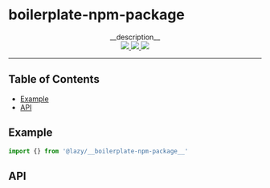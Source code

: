 # __boilerplate-npm-package__

<p align='center'>
  __description__
  <br>
  <a href='https://www.npmjs.com/package/@lazy/__boilerplate-npm-package__'>
    <img src="https://img.shields.io/npm/v/@lazy/__boilerplate-npm-package__?style=flat-square">
  </a>
  <a href='https://bundlephobia.com/package/@lazy/__boilerplate-npm-package__'>
    <img src="https://img.shields.io/bundlephobia/minzip/@lazy/__boilerplate-npm-package__?label=minified%20%26%20gzipped&style=flat-square">
  </a>
  <a href='https://github.com/aidant/__boilerplate-npm-package__/actions/workflows/publish.yml'>
    <img src="https://img.shields.io/github/workflow/status/aidant/__boilerplate-npm-package__/Publish?style=flat-square">
  </a>
</p>

---

## Table of Contents

- [Example](#example)
- [API](#api)

## Example

```ts
import {} from '@lazy/__boilerplate-npm-package__'
```

## API
